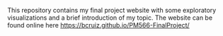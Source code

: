 This repository contains my final project website with some exploratory visualizations
and a brief introduction of my topic. The website can be found online here https://bcruiz.github.io/PM566-FinalProject/
